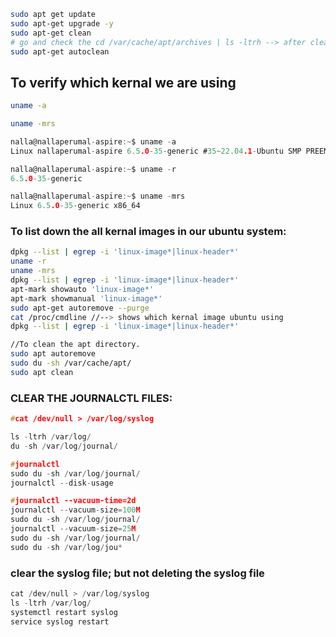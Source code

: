 
```bash
sudo apt get update
sudo apt-get upgrade -y
sudo apt-get clean
# go and check the cd /var/cache/apt/archives | ls -ltrh --> after clean command
sudo apt-get autoclean
```
## To verify which kernal we are using

```bash
uname -a

uname -mrs
```
```c
nalla@nallaperumal-aspire:~$ uname -a
Linux nallaperumal-aspire 6.5.0-35-generic #35~22.04.1-Ubuntu SMP PREEMPT_DYNAMIC Tue May  7 09:00:52 UTC 2 x86_64 x86_64 x86_64 GNU/Linux

nalla@nallaperumal-aspire:~$ uname -r
6.5.0-35-generic

nalla@nallaperumal-aspire:~$ uname -mrs
Linux 6.5.0-35-generic x86_64

```
### To list down the all kernal images in our ubuntu system:

```bash
dpkg --list | egrep -i 'linux-image*|linux-header*'
uname -r
uname -mrs
dpkg --list | egrep -i 'linux-image*|linux-header*'
apt-mark showauto 'linux-image*'
apt-mark showmanual 'linux-image*'
sudo apt-get autoremove --purge
cat /proc/cmdline //--> shows which kernal image ubuntu using
dpkg --list | egrep -i 'linux-image*|linux-header*'

//To clean the apt directory.
sudo apt autoremove
sudo du -sh /var/cache/apt/
sudo apt clean

```


### CLEAR THE JOURNALCTL FILES:
```c
#cat /dev/null > /var/log/syslog

ls -ltrh /var/log/
du -sh /var/log/journal/

#journalctl
sudo du -sh /var/log/journal/
journalctl --disk-usage

#journalctl --vacuum-time=2d
journalctl --vacuum-size=100M
sudo du -sh /var/log/journal/
journalctl --vacuum-size=25M
sudo du -sh /var/log/journal/
sudo du -sh /var/log/jou*
```

### clear the syslog file; but not deleting the syslog file
```c
cat /dev/null > /var/log/syslog
ls -ltrh /var/log/
systemctl restart syslog
service syslog restart
```
